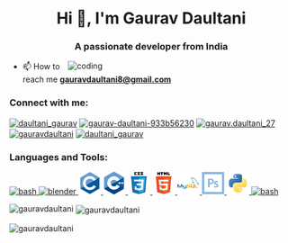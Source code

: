 <h1 align="center">Hi 👋, I'm Gaurav Daultani</h1>
<h3 align="center">A passionate developer from India</h3>
<img align="right"alt="coding"width="400"src="https://user-images.githubusercontent.com/55389276/140866485-8fb1c876-9a8f-4d6a-98dc-08c4981eaf70.gif">

- 📫 How to reach me **gauravdaultani8@gmail.com**
<h3 align="left">Connect with me:</h3>
<p align="left">
<a href="https://twitter.com/daultani_gaurav" target="blank"><img align="center" src="https://raw.githubusercontent.com/rahuldkjain/github-profile-readme-generator/master/src/images/icons/Social/twitter.svg" alt="daultani_gaurav" height="30" width="40" /></a>
<a href="https://linkedin.com/in/gaurav-daultani-933b56230" target="blank"><img align="center" src="https://raw.githubusercontent.com/rahuldkjain/github-profile-readme-generator/master/src/images/icons/Social/linked-in-alt.svg" alt="gaurav-daultani-933b56230" height="30" width="40" /></a>
<a href="https://instagram.com/gaurav.daultani_27" target="blank"><img align="center" src="https://raw.githubusercontent.com/rahuldkjain/github-profile-readme-generator/master/src/images/icons/Social/instagram.svg" alt="gaurav.daultani_27" height="30" width="40" /></a>
<a href="https://www.codechef.com/users/gauravdaultani" target="blank"><img align="center" src="https://cdn.jsdelivr.net/npm/simple-icons@3.1.0/icons/codechef.svg" alt="gauravdaultani" height="30" width="40" /></a>
<a href="https://www.leetcode.com/daultani_gaurav" target="blank"><img align="center" src="https://raw.githubusercontent.com/rahuldkjain/github-profile-readme-generator/master/src/images/icons/Social/leet-code.svg" alt="daultani_gaurav" height="30" width="40" /></a>
</p>

<h3 align="left">Languages and Tools:</h3>
<p align="left"> <a href="https://www.gnu.org/software/bash/" target="_blank" rel="noreferrer"> <img src="https://www.vectorlogo.zone/logos/gnu_bash/gnu_bash-icon.svg" alt="bash" width="40" height="40"/> </a> <a href="https://www.blender.org/" target="_blank" rel="noreferrer"> <img src="https://download.blender.org/branding/community/blender_community_badge_white.svg" alt="blender" width="40" height="40"/> </a> <a href="https://www.cprogramming.com/" target="_blank" rel="noreferrer"> <img src="https://raw.githubusercontent.com/devicons/devicon/master/icons/c/c-original.svg" alt="c" width="40" height="40"/> </a> <a href="https://www.w3schools.com/cpp/" target="_blank" rel="noreferrer"> <img src="https://raw.githubusercontent.com/devicons/devicon/master/icons/cplusplus/cplusplus-original.svg" alt="cplusplus" width="40" height="40"/> </a> <a href="https://www.w3schools.com/css/" target="_blank" rel="noreferrer"> <img src="https://raw.githubusercontent.com/devicons/devicon/master/icons/css3/css3-original-wordmark.svg" alt="css3" width="40" height="40"/> </a> <a href="https://www.w3.org/html/" target="_blank" rel="noreferrer"> <img src="https://raw.githubusercontent.com/devicons/devicon/master/icons/html5/html5-original-wordmark.svg" alt="html5" width="40" height="40"/> </a> <a href="https://www.mysql.com/" target="_blank" rel="noreferrer"> <img src="https://raw.githubusercontent.com/devicons/devicon/master/icons/mysql/mysql-original-wordmark.svg" alt="mysql" width="40" height="40"/> </a> <a href="https://www.photoshop.com/en" target="_blank" rel="noreferrer"> <img src="https://raw.githubusercontent.com/devicons/devicon/master/icons/photoshop/photoshop-line.svg" alt="photoshop" width="40" height="40"/> </a> <a href="https://www.python.org" target="_blank" rel="noreferrer"> <img src="https://raw.githubusercontent.com/devicons/devicon/master/icons/python/python-original.svg" alt="python" width="40" height="40"/> </a> <a href="https://www.gnu.org/software/bash/" target="_blank" rel="noreferrer"> <img src="[https://www.vectorlogo.zone/logos/gnu_bash/gnu_bash-icon.svg](https://cdn4.iconfinder.com/data/icons/logos-brands-5/24/unity-512.png)" alt="bash" width="40" height="40"/> </a></p>

<p><img align="left" src="https://github-readme-stats.vercel.app/api/top-langs?username=gauravdaultani&show_icons=true&locale=en&layout=compact" alt="gauravdaultani" /></p>

<p>&nbsp;<img align="center" src="https://github-readme-stats.vercel.app/api?username=gauravdaultani&show_icons=true&locale=en" alt="gauravdaultani" /></p>

<p><img align="center" src="https://github-readme-streak-stats.herokuapp.com/?user=gauravdaultani&" alt="gauravdaultani" /></p>




